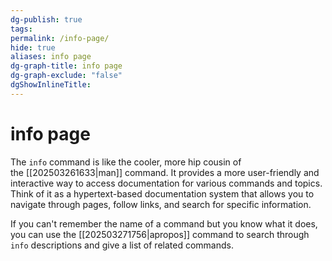 ```yaml
---
dg-publish: true
tags: 
permalink: /info-page/
hide: true
aliases: info page
dg-graph-title: info page
dg-graph-exclude: "false"
dgShowInlineTitle:
---
```

# info page
The `info` command is like the cooler, more hip cousin of the [[202503261633|man]] command. It provides a more user-friendly and interactive way to access documentation for various commands and topics. Think of it as a hypertext-based documentation system that allows you to navigate through pages, follow links, and search for specific information.

If you can't remember the name of a command but you know what it does, you can use the [[202503271756|apropos]] command to search through `info` descriptions and give a list of related commands. 